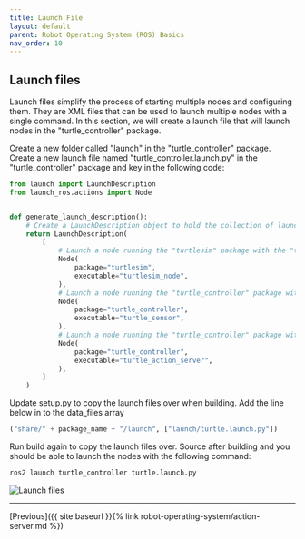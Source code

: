```yaml
---
title: Launch File
layout: default
parent: Robot Operating System (ROS) Basics
nav_order: 10
---
```


## Launch files

Launch files simplify the process of starting multiple nodes and configuring them. They are XML files that can be used to launch multiple nodes with a single command. In this section, we will create a launch file that will launch nodes in the "turtle_controller" package.

Create a new folder called "launch" in the "turtle_controller" package. Create a new launch file named "turtle_controller.launch.py" in the "turtle_controller" package and key in the following code:

```python
from launch import LaunchDescription
from launch_ros.actions import Node


def generate_launch_description():
    # Create a LaunchDescription object to hold the collection of launch actions
    return LaunchDescription(
        [
            # Launch a node running the "turtlesim" package with the "turtlesim_node" executable
            Node(
                package="turtlesim",
                executable="turtlesim_node",
            ),
            # Launch a node running the "turtle_controller" package with the "turtle_sensor" executable
            Node(
                package="turtle_controller",
                executable="turtle_sensor",
            ),
            # Launch a node running the "turtle_controller" package with the "turtle_action_server" executable
            Node(
                package="turtle_controller",
                executable="turtle_action_server",
            ),
        ]
    )
```

Update setup.py to copy the launch files over when building. Add the line below in to the data_files array

```python
("share/" + package_name + "/launch", ["launch/turtle.launch.py"])
```

Run build again to copy the launch files over. Source after building and you should be able to launch the nodes with the following command:

```bash
ros2 launch turtle_controller turtle.launch.py 
```

![Launch files](/assets/images/ros/launch-file/launch.gif)

---

[Previous]({{ site.baseurl }}{% link robot-operating-system/action-server.md %})
